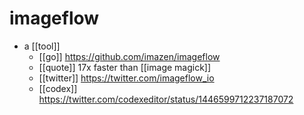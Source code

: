 # imageflow

- a [[tool]]
  - [[go]] https://github.com/imazen/imageflow
  - [[quote]] 17x faster than [[image magick]]
  - [[twitter]] https://twitter.com/imageflow_io
  - [[codex]] https://twitter.com/codexeditor/status/1446599712237187072

